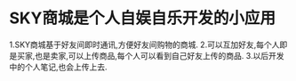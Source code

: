 # SKY商城是个人自娱自乐开发的小应用
  1.SKY商城基于好友间即时通讯,方便好友间购物的商城.
  2.可以互加好友,每个人即是买家,也是卖家,可以上传商品,每个人可以看到自己好友上传的商品.
  3.以后开发中的个人笔记,也会上传上去.


